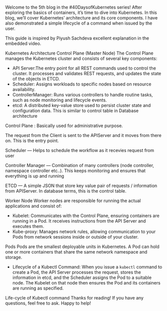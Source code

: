 Welcome to the 5th blog in the #40DaysofKubernetes series! After exploring the basics of containers, it’s time to dive into Kubernetes. In this blog, we’ll cover Kubernetes’ architecture and its core components. I have also demonstrated a simple lifecycle of a command when issued by the user.

This guide is inspired by Piyush Sachdeva excellent explanation in the embedded video.



Kubernetes Architecture
Control Plane (Master Node)
The Control Plane manages the Kubernetes cluster and consists of several key components:

- API Server:The entry point for all REST commands used to control the cluster. It processes and validates REST requests, and updates the state of the objects in ETCD.
- Scheduler: Assigns workloads to specific nodes based on resource availability.
- ControllerManager: Runs various controllers to handle routine tasks, such as node monitoring and lifecycle events.
- etcd: A distributed key-value store used to persist cluster state and configuration data. This is similar to control table in Database architecture

Control Plane :
Basically used for administrative purpose.

The request from the Client is sent to the APIServer and it moves from there on. This is the entry point.

Scheduler — Helps to schedule the workflow as it recevies request from user

Controller Manager — Combination of many controllers (node controller, namespace controller etc..). This keeps monitoring and ensures that everything is up and running

ETCD — A simple JSON that store key value pair of requests / information from APIServer. In database terms, this is the control table.

Worker Node
Worker nodes are responsible for running the actual applications and consist of:

- Kubelet: Communicates with the Control Plane, ensuring containers are running in a Pod. It receives instructions from the API Server and executes them.
- Kube-proxy: Manages network rules, allowing communication to your Pods from network sessions inside or outside of your cluster.

Pods
Pods are the smallest deployable units in Kubernetes. A Pod can hold one or more containers that share the same network namespace and storage.

- Lifecycle of a Kubectl Command: When you issue a `kubectl` command to create a Pod, the API Server processes the request, stores the information in etcd, and the Scheduler assigns the Pod to a suitable node. The Kubelet on that node then ensures the Pod and its containers are running as specified.


Life-cycle of Kubectl command
Thanks for reading! If you have any questions, feel free to ask. Happy to help!
